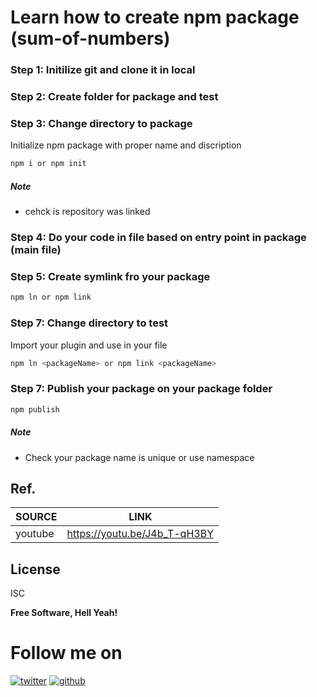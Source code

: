 # Learn how to create npm package (sum-of-numbers)
### Step 1: Initilize git and clone it in local
### Step 2: Create folder for package and test
### Step 3: Change directory to package
Initialize npm package with proper name and discription
```sh
npm i or npm init
```
##### Note 
- cehck is repository was linked

### Step 4: Do your code in file based on entry point in package (main file)
### Step 5: Create symlink fro your package
```sh
npm ln or npm link
```
### Step 7: Change directory to test
Import your plugin and use in your file 
```sh
npm ln <packageName> or npm link <packageName>
```
### Step 7: Publish your package on your package folder
```sh
npm publish
```
##### Note 
- Check your package name is unique or use namespace


## Ref.

| SOURCE | LINK |
| ------ | ------ |
| youtube | https://youtu.be/J4b_T-qH3BY |

## License

ISC

**Free Software, Hell Yeah!**

[1.1]: http://i.imgur.com/tXSoThF.png (twitter icon with padding)
[2.1]: http://i.imgur.com/0o48UoR.png (github icon with padding)

[1]: https://github.com/Rajesh-kumar-r
[2]: https://twitter.com/Rajeshkumar_kgm
# Follow me on
[![twitter][1.1]][1] [![github][2.1]][2]
